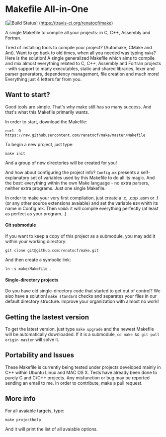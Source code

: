 Makefile All-in-One
=====================

[![Build Status](https://travis-ci.org/renatocf/make.svg)]
(https://travis-ci.org/renatocf/make)

A single Makefile to compile all your projects: in C, C++, Assembly
and Fortran.

Tired of installing tools to compile your project? (Automake, CMake
and Ant). Want to go back to old times, when all you needed was typing 
`make`? Here is the solution! A single generalized Makefile which aims 
to compile and mix almost everything related to C, C++, Assembly and 
Fortran projects - with support to many executables, static and shared 
libraries, lexer and parser generators, dependency management, file
creation and much more! Everything just 4 letters far from you.

## Want to start? ##

Good tools are simple. That's why make still has so many success. And
that's what this Makefile primarily wants.

In order to start, download the Makefile:

    curl -O https://raw.githubusercontent.com/renatocf/make/master/Makefile

To begin a new project, just type:

    make init

And a group of new directories will be created for you!

And how about configuring the project info? `Config.mk` presents a
self-explanatory set of variables used by this Makefile to do all its
magic. And the best: everything within the own Make language - no 
extra parsers, neither extra programs. Just one single Makefile.

In order to make your very first compilation, just create a .c, .cpp
.asm or .f (or any other source extensions avaiable) and set the 
variable `BIN` whith its name in Config.mk. Then  *voilà*: it will
compile everything perfectly (at least as perfect as your program...)

#### Git submodule ####

If you want to keep a copy of this project as a submodule, you may
add it within your working directory:

    git clone git@github.com:renatocf/make.git

And then create a symbolic link:

    ln -s make/Makefile .

#### Single-directory projects ####

Do you have old single-directory code that started to get out of
control? We also have a solution! `make standard` checks and separates 
your files in our default directory structure. Improve your organization
with almost no work!

## Getting the lastest version ##

To get the latest version, just type `make upgrade` and the newest 
Makefile will be automatically downloaded. If it is a submodule,
`cd make && git pull origin master` will solve it.

## Portability and Issues ##

These Makefile is currently being tested under projects developed mainly
in C++ within Ubuntu Linux and MAC OS X. Tests have already been done
to purely C and C/C++ projects. Any misfunction or bug may be reported 
sending an email to me. In order to contribute, make a pull request.

## More info ##

For all avaiable targets, type:

    make projecthelp

And it will print the list of all avaiable options.
